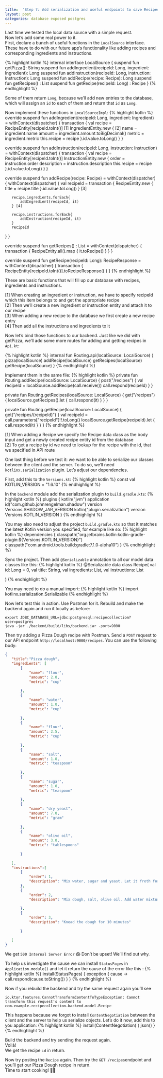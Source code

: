 ```yaml
---
title:  "Step 7: Add serialization and useful endpoints to save Recipes in the database" 
layout: post
categories: database exposed postgres
--- 
```


Last time we tested the local data source with a simple request.<br>
Now let’s add some real power to it.<br>
First, declare a bunch of useful functions in the `LocalSource` interface. These have to do with our future app’s functionality like adding recipes and corresponding ingredients and instructions.

{% highlight kotlin %}
internal interface LocalSource {
   suspend fun getPizza(): String
   suspend fun addIngredient(recipeId: Long, ingredient: Ingredient): Long
   suspend fun addInstruction(recipeId: Long, instruction: Instruction): Long
   suspend fun addRecipe(recipe: Recipe): Long
   suspend fun getRecipes() : List<Recipe>
   suspend fun getRecipe(recipeId: Long) : Recipe
}
{% endhighlight %}

Some of them return `Long`, because we’ll add new entries to the database, which will assign an `id` to each of them and return that `id` as `Long`.

Now implement these functions in `LocalSourceImpl`:
{% highlight kotlin %}
override suspend fun addIngredient(recipeId: Long, ingredient: Ingredient) = withContext(dispatcher) {
   transaction {
       val recipe = RecipeEntity[recipeId.toInt()] [1]
       IngredientEntity.new { [2]
           name = ingredient.name
           amount = ingredient.amount.toBigDecimal()
           metric = ingredient.metric
           this.recipe = recipe
       }.id.value.toLong()
   }
}

override suspend fun addInstruction(recipeId: Long, instruction: Instruction) = withContext(dispatcher) {
   transaction {
       val recipe = RecipeEntity[recipeId.toInt()]
       InstructionEntity.new {
           order = instruction.order
           description = instruction.description
           this.recipe = recipe
       }.id.value.toLong()
   }
}

override suspend fun addRecipe(recipe: Recipe) = withContext(dispatcher) {
   withContext(dispatcher) {
       val recipeId = transaction {
           RecipeEntity.new {
               title = recipe.title
           }.id.value.toLong()
       } [3]

       recipe.ingredients.forEach{
           addIngredient(recipeId, it)
       } [4]

       recipe.instructions.forEach{
           addInstruction(recipeId, it)
       }
       recipeId
   }
}

override suspend fun getRecipes() : List<Recipe> = withContext(dispatcher) {
   transaction {
       RecipeEntity.all().map { it.toRecipe() }
   }
}

override suspend fun getRecipe(recipeId: Long): RecipeResponse = withContext(dispatcher) {
   transaction {
       RecipeEntity[recipeId.toInt()].toRecipeResponse()
   }
}
{% endhighlight %}

These are basic functions that will fill up our database with recipes, ingredients and instructions.

[1] When creating an ingredient or instruction, we have to specify recipeId which this item belongs to and get the appropriate recipe <br>
[2] Then we’ll create a new ingredient or instruction entity and attach it to our recipe<br>
[3] When adding a new recipe to the database we first create a new recipe entry <br>
[4] Then add all the instructions and ingredients to it<br>
 
Now let’s bind those functions to our backend. Just like we did with getPizza, we’ll add some more routes for adding and getting recipes in `Api.kt`:

{% highlight kotlin %}
internal fun Routing.api(localSource: LocalSource) {
   pizza(localSource)
   addRecipe(localSource)
   getRecipes(localSource)
   getRecipe(localSource)
}
{% endhighlight %}

Implement them in the same file:
{% highlight kotlin %}
private fun Routing.addRecipe(localSource: LocalSource) {
    post("/recipes") {
        val recipeId = localSource.addRecipe(call.receive())
        call.respond(recipeId)
    }
}

private fun Routing.getRecipes(localSource: LocalSource) {
    get("/recipes") {
        localSource.getRecipes().let {
            call.respond(it)
        }
    }
}

private fun Routing.getRecipe(localSource: LocalSource) {
    get("/recipes/{recipeId}") {
        val recipeId = call.parameters["recipeId"]!!.toLong()
        localSource.getRecipe(recipeId).let {
            call.respond(it)
        }
    }
}
{% endhighlight %}

[1] When adding a Recipe we specify the Recipe data class as the body input and get a newly created recipe entity id from the database <br>
[2] To get a recipe by id we need to lookup for the recipe with the id, that we specified in API route<br>

One last thing before we test it: we want to be able to serialize our classes between the client and the server. To do so, we’ll need `kotlinx.serialization` plugin. Let’s adjust our dependencies.

First, add this to the `Versions.kt`:
{% highlight kotlin %}
const val KOTLIN_VERSION = "1.6.10"
{% endhighlight %}

In the `backend` module add the serialization plugin to `build.gradle.kts`:
{% highlight kotlin %}
plugins {
   kotlin("jvm")
   application
   id("com.github.johnrengelman.shadow") version Versions.SHADOW_JAR_VERSION
   kotlin("plugin.serialization") version Versions.KOTLIN_VERSION
}
{% endhighlight %}

You may also need to adjust the project `build.gradle.kts` so that it matches the latest Kotlin version you specified, for example like so:
{% highlight kotlin %}
dependencies {
        classpath("org.jetbrains.kotlin:kotlin-gradle-plugin:${Versions.KOTLIN_VERSION}")
        classpath("com.android.tools.build:gradle:7.1.0-alpha10")
    }
{% endhighlight %}

Sync the project.
Then add `@Serializable` annotation to all our model data classes like this:
{% highlight kotlin %}
@Serializable
data class Recipe(
   val id: Long = 0,
   val title: String,
   val ingredients: List<Ingredient>,
   val instructions: List<Instruction>

)
{% endhighlight %}

You may need to do a manual import:
{% highlight kotlin %}
import kotlinx.serialization.Serializable
{% endhighlight %}

Now let’s test this in action. Use Postman for it. Rebuild and make the backend again and run it locally as before:
```
export JDBC_DATABASE_URL=jdbc:postgresql:recipecollection?user=postgres
java -jar ./backend/build/libs/backend.jar -port=9000 
```

Then try adding a Pizza Dough recipe with Postman. Send a `POST` request to our API endpoint `http://localhost:9000/recipes`. You can use the following body:
```json
{
   "title":"Pizza dough",
   "ingredients": [
       {
           "name": "flour",
           "amount": 2.0,
           "metric": "cup"
 
       },
       {
           "name": "water",
           "amount": 1.0,
           "metric": "cup"
 
       },
       {
           "name": "flour",
           "amount": 2.5,
           "metric": "cup"
 
       },
       {
           "name": "salt",
           "amount": 1.0,
           "metric": "teaspoon"
 
       },
       {
           "name": "sugar",
           "amount": 1.0,
           "metric": "teaspoon"
 
       },
       {
           "name": "dry yeast",
           "amount": 7.0,
           "metric": "gram"
 
       },
       {
           "name": "olive oil",
           "amount": 3.0,
           "metric": "tablespoons"
 
       }
 
   ],
   "instructions":[
       {
           "order": 1,
           "description": "Mix water, sugar and yeast. Let it froth for 10 minutes"
       },
       {
           "order": 2,
           "description": "Mix dough, salt, olive oil. Add water mixture from previous step."
 
       },
       {
           "order": 3,
           "description": "Knead the dough for 10 minutes"
 
       }
 
   ]
}
```

We get `500 Internal Server Error` 😱
Don’t be upset! We’ll find out why.

To help us investigate the cause we can install `StatusPages` in `Application.module()` and let it return the cause of the error like this :
{% highlight kotlin %}
install(StatusPages) {
   exception<Throwable> { cause ->
       call.respond(cause.toString())
   }
}
{% endhighlight %}

Now if you rebuild the backend and try the same request again you’ll see 
```
io.ktor.features.CannotTransformContentToTypeException: Cannot transform this request's content to com.example.recipecollection.backend.model.Recipe
```

This happens because we forgot to install `ContentNegotiation` between the client and the server to help us serialize objects. Let’s do it now, add this to you application:
{% highlight kotlin %}
install(ContentNegotiation) {
   json()
}
{% endhighlight %}

Build the backend and try sending the request again.<br>
Voilà!<br>
We get the recipe `id` in return.

Now try posting the `Recipe` again.
Then try the `GET /recipes`endpoint and you’ll get our Pizza Dough recipe in return.<br>
Time to start cooking! 🧑‍🍳





